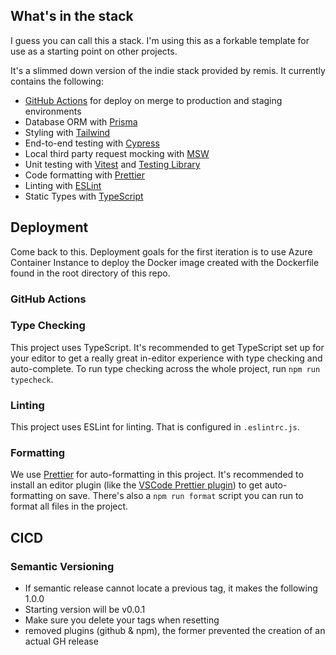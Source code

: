## What's in the stack

I guess you can call this a stack. I'm using this as a forkable template for use as a starting point on other projects.

It's a slimmed down version of the indie stack provided by remis. It currently contains the following:

- [GitHub Actions](https://github.com/features/actions) for deploy on merge to production and staging environments
- Database ORM with [Prisma](https://prisma.io)
- Styling with [Tailwind](https://tailwindcss.com/)
- End-to-end testing with [Cypress](https://cypress.io)
- Local third party request mocking with [MSW](https://mswjs.io)
- Unit testing with [Vitest](https://vitest.dev) and [Testing Library](https://testing-library.com)
- Code formatting with [Prettier](https://prettier.io)
- Linting with [ESLint](https://eslint.org)
- Static Types with [TypeScript](https://typescriptlang.org)


## Deployment

Come back to this. Deployment goals for the first iteration is to use Azure Container Instance to deploy the Docker image created with the Dockerfile found in the root directory of this repo. 

### GitHub Actions

### Type Checking

This project uses TypeScript. It's recommended to get TypeScript set up for your editor to get a really great in-editor experience with type checking and auto-complete. To run type checking across the whole project, run `npm run typecheck`.

### Linting

This project uses ESLint for linting. That is configured in `.eslintrc.js`.

### Formatting

We use [Prettier](https://prettier.io/) for auto-formatting in this project. It's recommended to install an editor plugin (like the [VSCode Prettier plugin](https://marketplace.visualstudio.com/items?itemName=esbenp.prettier-vscode)) to get auto-formatting on save. There's also a `npm run format` script you can run to format all files in the project.

## CICD

### Semantic Versioning

- If semantic release cannot locate a previous tag, it makes the following 1.0.0
- Starting version will be v0.0.1
- Make sure you delete your tags when resetting
- removed plugins (github & npm), the former prevented the creation of an actual GH release